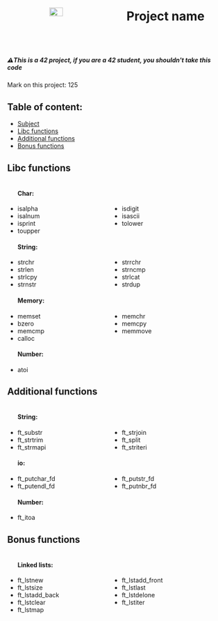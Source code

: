 <body>
	<header style="display: flex; align-items: center; justify-content: space-around">
		<img width="25%" src="https://avatars.githubusercontent.com/u/91893485?v=4"/>
		<h1>Project name</h1>
	</header>
	<h5>⚠️This is a 42 project, if you are a 42 student, you shouldn't take this code </h5>
	<p>Mark on this project: 125</p>
	<h2>Table of content: </h2>
	<ul>
		<li><a href="https://cdn.intra.42.fr/pdf/pdf/64602/en.subject.pdf">Subject</a></li>
		<li><a href="#libc">Libc functions</a></li>
		<li><a href="#additional">Additional functions</a></li>
		<li><a href="#bonus">Bonus functions</a></li>
	</ul>
	<h2 id="libc">Libc functions</h2>
	<ul style="display: flex; flex-wrap: wrap">
		<h4 style="width: 100%">Char: </h4>
		<li style="width: 50%">isalpha</li>
		<li style="width: 50%">isdigit</li>
		<li style="width: 50%">isalnum</li>
		<li style="width: 50%">isascii</li>
		<li style="width: 50%">isprint</li>
		<li style="width: 50%">tolower</li>
		<li style="width: 50%">toupper</li>
		<h4 style="width: 100%">String: </h4>
		<li style="width: 50%">strchr</li>
		<li style="width: 50%">strrchr</li>
		<li style="width: 50%">strlen</li>
		<li style="width: 50%">strncmp</li>
		<li style="width: 50%">strlcpy</li>
		<li style="width: 50%">strlcat</li>
		<li style="width: 50%">strnstr</li>
		<li style="width: 50%">strdup</li>
		<h4 style="width: 100%">Memory: </h4>
		<li style="width: 50%">memset</li>
		<li style="width: 50%">memchr</li>
		<li style="width: 50%">bzero</li>
		<li style="width: 50%">memcpy</li>
		<li style="width: 50%">memcmp</li>
		<li style="width: 50%">memmove</li>
		<li style="width: 50%">calloc</li>
		<h4 style="width: 100%">Number: </h4>
		<li style="width: 50%">atoi</li>
	</ul>
	<h2 id="additional">Additional functions</h2>
	<ul style="display: flex; flex-wrap: wrap">
		<h4 style="width: 100%">String: </h4>
		<li style="width: 50%">ft_substr</li>
		<li style="width: 50%">ft_strjoin</li>
		<li style="width: 50%">ft_strtrim</li>
		<li style="width: 50%">ft_split</li>
		<li style="width: 50%">ft_strmapi</li>
		<li style="width: 50%">ft_striteri</li>
		<h4 style="width: 100%">io: </h4>
		<li style="width: 50%">ft_putchar_fd</li>
		<li style="width: 50%">ft_putstr_fd</li>
		<li style="width: 50%">ft_putendl_fd</li>
		<li style="width: 50%">ft_putnbr_fd</li>
		<h4 style="width: 100%">Number: </h4>
		<li style="width: 50%">ft_itoa</li>
	</ul>
	<h2 id="bonus">Bonus functions</h2>
	<ul style="display: flex; flex-wrap: wrap">
		<h4 style="width: 100%">Linked lists: </h4>
		<li style="width: 50%">ft_lstnew</li>
		<li style="width: 50%">ft_lstadd_front</li>
		<li style="width: 50%">ft_lstsize</li>
		<li style="width: 50%">ft_lstlast</li>
		<li style="width: 50%">ft_lstadd_back</li>
		<li style="width: 50%">ft_lstdelone</li>
		<li style="width: 50%">ft_lstclear</li>
		<li style="width: 50%">ft_lstiter</li>
		<li style="width: 50%">ft_lstmap</li>
	</ul>
</body>

